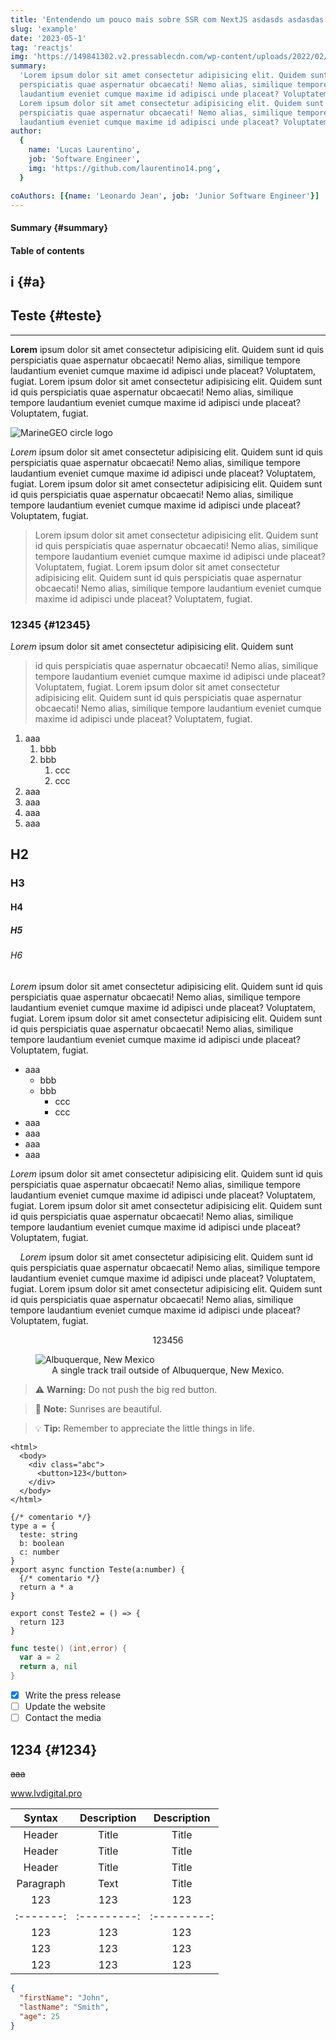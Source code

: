 ```yaml
---
title: 'Entendendo um pouco mais sobre SSR com NextJS asdasds asdasdas'
slug: 'example'
date: '2023-05-1'
tag: 'reactjs'
img: 'https://149841302.v2.pressablecdn.com/wp-content/uploads/2022/02/tailwindcss-templates.png'
summary:
  'Lorem ipsum dolor sit amet consectetur adipisicing elit. Quidem sunt id quis
  perspiciatis quae aspernatur obcaecati! Nemo alias, similique tempore
  laudantium eveniet cumque maxime id adipisci unde placeat? Voluptatem, fugiat.
  Lorem ipsum dolor sit amet consectetur adipisicing elit. Quidem sunt id quis
  perspiciatis quae aspernatur obcaecati! Nemo alias, similique tempore
  laudantium eveniet cumque maxime id adipisci unde placeat? Voluptatem, fugiat.'
author:
  {
    name: 'Lucas Laurentino',
    job: 'Software Engineer',
    img: 'https://github.com/laurentino14.png',
  }

coAuthors: [{name: 'Leonardo Jean', job: 'Junior Software Engineer'}]
---
```


#### Summary {#summary}

#### Table of contents

## i {#a}

## Teste {#teste}

---

**Lorem** ipsum dolor sit amet consectetur adipisicing elit. Quidem sunt id quis
perspiciatis quae aspernatur obcaecati! Nemo alias, similique tempore laudantium
eveniet cumque maxime id adipisci unde placeat? Voluptatem, fugiat. Lorem ipsum
dolor sit amet consectetur adipisicing elit. Quidem sunt id quis perspiciatis
quae aspernatur obcaecati! Nemo alias, similique tempore laudantium eveniet
cumque maxime id adipisci unde placeat? Voluptatem, fugiat.

![MarineGEO circle logo](https://github.com/laurentino14.png 'MarineGEO logo')

_Lorem_ ipsum dolor sit amet consectetur adipisicing elit. Quidem sunt id quis
perspiciatis quae aspernatur obcaecati! Nemo alias, similique tempore laudantium
eveniet cumque maxime id adipisci unde placeat? Voluptatem, fugiat. Lorem ipsum
dolor sit amet consectetur adipisicing elit. Quidem sunt id quis perspiciatis
quae aspernatur obcaecati! Nemo alias, similique tempore laudantium eveniet
cumque maxime id adipisci unde placeat? Voluptatem, fugiat.

> Lorem ipsum dolor sit amet consectetur adipisicing elit. Quidem sunt id quis
> perspiciatis quae aspernatur obcaecati! Nemo alias, similique tempore
> laudantium eveniet cumque maxime id adipisci unde placeat? Voluptatem, fugiat.
> Lorem ipsum dolor sit amet consectetur adipisicing elit. Quidem sunt id quis
> perspiciatis quae aspernatur obcaecati! Nemo alias, similique tempore
> laudantium eveniet cumque maxime id adipisci unde placeat? Voluptatem, fugiat.

### 12345 {#12345}

_Lorem_ ipsum dolor sit amet consectetur adipisicing elit. Quidem sunt

> id quis perspiciatis quae aspernatur obcaecati! Nemo alias, similique tempore
> laudantium eveniet cumque maxime id adipisci unde placeat? Voluptatem, fugiat.
> Lorem ipsum dolor sit amet consectetur adipisicing elit. Quidem sunt id quis
> perspiciatis quae aspernatur obcaecati! Nemo alias, similique tempore
> laudantium eveniet cumque maxime id adipisci unde placeat? Voluptatem, fugiat.

1. aaa
   1. bbb
   2. bbb
      1. ccc
      2. ccc
1. aaa
1. aaa
1. aaa
1. aaa

<!-- # H1 -->

## H2

### H3

#### H4

##### H5

###### H6

_Lorem_ ipsum dolor sit amet consectetur adipisicing elit. Quidem sunt id quis
perspiciatis quae aspernatur obcaecati! Nemo alias, similique tempore laudantium
eveniet cumque maxime id adipisci unde placeat? Voluptatem, fugiat. Lorem ipsum
dolor sit amet consectetur adipisicing elit. Quidem sunt id quis perspiciatis
quae aspernatur obcaecati! Nemo alias, similique tempore laudantium eveniet
cumque maxime id adipisci unde placeat? Voluptatem, fugiat.

- aaa
  - bbb
  - bbb
    - ccc
    - ccc
- aaa
- aaa
- aaa
- aaa

_Lorem_ ipsum dolor sit amet consectetur adipisicing elit. Quidem sunt id quis
perspiciatis quae aspernatur obcaecati! Nemo alias, similique tempore laudantium
eveniet cumque maxime id adipisci unde placeat? Voluptatem, fugiat. Lorem ipsum
dolor sit amet consectetur adipisicing elit. Quidem sunt id quis perspiciatis
quae aspernatur obcaecati! Nemo alias, similique tempore laudantium eveniet
cumque maxime id adipisci unde placeat? Voluptatem, fugiat.

&nbsp;&nbsp;&nbsp;&nbsp;_Lorem_ ipsum dolor sit amet consectetur adipisicing
elit. Quidem sunt id quis perspiciatis quae aspernatur obcaecati! Nemo alias,
similique tempore laudantium eveniet cumque maxime id adipisci unde placeat?
Voluptatem, fugiat. Lorem ipsum dolor sit amet consectetur adipisicing elit.
Quidem sunt id quis perspiciatis quae aspernatur obcaecati! Nemo alias,
similique tempore laudantium eveniet cumque maxime id adipisci unde placeat?
Voluptatem, fugiat.

<center>123456</center>
<figure>
    <img class="w-full max-h-96 rounded-lg my-4 object-cover" src="https://viagemeturismo.abril.com.br/wp-content/uploads/2016/12/14179421596_b95c10db10_o.jpeg?quality=100&strip=info&w=1280&h=720&crop=1"
         alt="Albuquerque, New Mexico">
   <center> <figcaption>A single track trail outside of Albuquerque, New Mexico.</figcaption></center>
</figure>

[This is a comment that will be hidden.]: #

> :warning: **Warning:** Do not push the big red button.

> :memo: **Note:** Sunrises are beautiful.

> :bulb: **Tip:** Remember to appreciate the little things in life.

```html[class="line-numbers"]
<html>
  <body>
    <div class="abc">
      <button>123</button>
    </div>
  </body>
</html>
```

```typescript[class="line-numbers"]
{/* comentario */}
type a = {
  teste: string
  b: boolean
  c: number
}
export async function Teste(a:number) {
  {/* comentario */}
  return a * a
}

export const Teste2 = () => {
  return 123
}
```

```go
func teste() (int,error) {
  var a = 2
  return a, nil
}
```

- [x] Write the press release
- [ ] Update the website
- [ ] Contact the media

## 1234 {#1234}

~~aaa~~

www.lvdigital.pro

|  Syntax   | Description | Description |
| :-------: | :---------: | :---------: |
|  Header   |    Title    |    Title    |
|  Header   |    Title    |    Title    |
|  Header   |    Title    |    Title    |
| Paragraph |    Text     |    Title    |
|    123    |     123     |     123     |
| :-------: | :---------: | :---------: |
|    123    |     123     |     123     |
|    123    |     123     |     123     |
|    123    |     123     |     123     |

```json
{
  "firstName": "John",
  "lastName": "Smith",
  "age": 25
}
```
